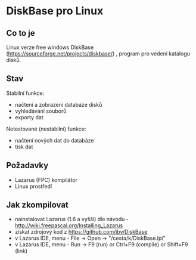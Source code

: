# DiskBase pro Linux


## Co to je

Linux verze free windows DiskBase (https://sourceforge.net/projects/diskbase/) , program pro vedení katalogu disků.

## Stav

Stabilní funkce: 
- načtení a zobrazení databáze disků
- vyhledávání souborů
- exporty dat

 
Netestované (nestabilní) funkce: 
- načtení nových dat do databáze
- tisk dat
 

## Požadavky
- Lazarus (FPC) kompilátor
- Linux prostředí


## Jak zkompilovat
- nainstalovat Lazarus (1.6 a vyšší) dle návodu - http://wiki.freepascal.org/Installing_Lazarus
- získat zdrojový kod z https://github.com/ibv/DiskBase
- v Lazarus IDE, menu - File -> Open -> "/cesta/k/DiskBase.lpi"
- v Lazarus IDE, menu - Run -> F9 (run) or Ctrl+F9 (compile) or Shift+F9 (link)


